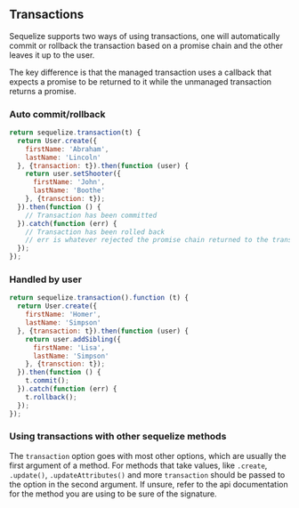 ## Transactions

Sequelize supports two ways of using transactions, one will automatically commit or rollback the transaction based on a promise chain and the other leaves it up to the user.

The key difference is that the managed transaction uses a callback that expects a promise to be returned to it while the unmanaged transaction returns a promise.

### Auto commit/rollback
```js
return sequelize.transaction(t) {
  return User.create({
    firstName: 'Abraham',
    lastName: 'Lincoln'
  }, {transaction: t}).then(function (user) {
    return user.setShooter({
      firstName: 'John',
      lastName: 'Boothe'
    }, {transction: t});
  }).then(function () {
    // Transaction has been committed
  }).catch(function (err) {
    // Transaction has been rolled back
    // err is whatever rejected the promise chain returned to the transaction callback
  });
});
```

### Handled by user
```js    
return sequelize.transaction().function (t) {
  return User.create({
    firstName: 'Homer',
    lastName: 'Simpson'
  }, {transaction: t}).then(function (user) {
    return user.addSibling({
      firstName: 'Lisa',
      lastName: 'Simpson'
    }, {transction: t});
  }).then(function () {
    t.commit();
  }).catch(function (err) {
    t.rollback();
  });
});
```

### Using transactions with other sequelize methods

The `transaction` option goes with most other options, which are usually the first argument of a method.
For methods that take values, like `.create`, `.update()`, `.updateAttributes()` and more `transaction` should be passed to the option in the second argument.
If unsure, refer to the api documentation for the method you are using to be sure of the signature.